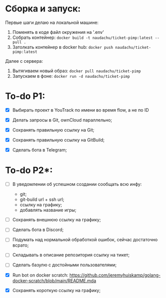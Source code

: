 # Сборка и запуск:
Первые шаги делаю на локальной машине:
1. Поменять в коде файл окружения на '.env'
2. Собрать контейнер: `docker build -t naudachu/ticket-pimp:latest --pull .`
3. Затолкать контейнер в docker hub: `docker push naudachu/ticket-pimp:latest`

Далее с сервера:
1. Вытягиваем новый образ: `docker pull naudachu/ticket-pimp`
2. Запускаем в фоне: `docker run -d naudachu/ticket-pimp`

# To-do P1:
- [x] Выбирать проект в YouTrack по имени во время flow, а не по ID
- [x] Делать запросы в Git, ownCloud параллельно;
- [x] Сохранять правильную ссылку на Git;
- [x] Сохранять правильную ссылку на GitBuild;
- [x] Сделать бота в Telegram;


# To-do P2*:
- [ ] В уведомлении об успешном создании сообщать всю инфу: 
    - git;
    - git-build url + ssh url;
    - ссылку на графику;
    - добавлять название игры;
- [ ] Сохранять внешнюю ссылку на графику;
- [ ] Сделать бота в Discord;
- [ ] Подумать над нормальной обработкой ошибок, сейчас достаточно всрато;
- [ ] Складывать в описание репозитория ссылку на тикет;
- [ ] Сделать базулю с достойными пользователями;

- [x] Run bot on docker scratch: https://github.com/jeremyhuiskamp/golang-docker-scratch/blob/main/README.mdа
- [x] Сохранять короткую ссылку на графику;